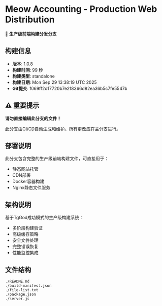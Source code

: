 # Meow Accounting - Production Web Distribution

🚀 **生产级前端构建分发分支**

## 构建信息
- **版本**: 1.0.8
- **构建时间**: 99 秒
- **构建类型**: standalone
- **构建日期**: Mon Sep 29 13:38:19 UTC 2025
- **Git提交**: f069ff2d17720b7e218366d82ea36b5c7fe5547b

## ⚠️ 重要提示
**请勿直接编辑此分支的文件！**

此分支由CI/CD自动生成和维护。所有更改应在主分支进行。

## 部署说明
此分支包含完整的生产级前端构建文件，可直接用于：
- 静态网站托管
- CDN部署
- Docker容器构建
- Nginx静态文件服务

## 架构说明
基于TgGod成功模式的生产级构建系统：
- 多阶段构建验证
- 高级缓存策略
- 安全文件处理
- 完整错误恢复
- 性能监控集成

## 文件结构
```
./README.md
./build-manifest.json
./file-list.txt
./package.json
./server.js
```
